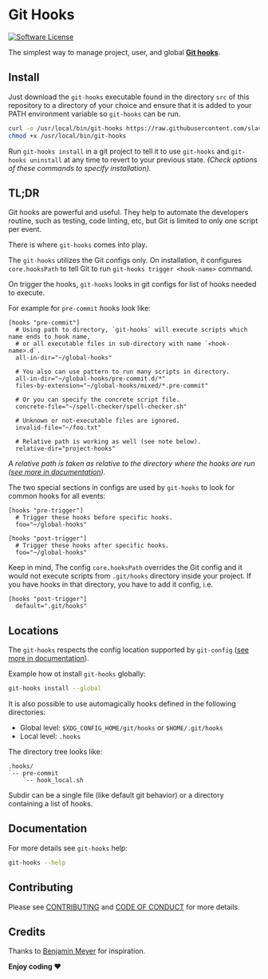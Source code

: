 # Git Hooks

[![Software License][ico-license]][link-license]

The simplest way to manage project, user, and global **[Git hooks](https://git-scm.com/docs/githooks)**.

## Install

Just download the `git-hooks` executable found in the directory `src` of this repository to a directory of your choice
and ensure that it is added to your PATH environment variable so `git-hooks` can be run.

~~~bash
curl -o /usr/local/bin/git-hooks https://raw.githubusercontent.com/slavcodev/git-hooks/master/src/git-hooks
chmod +x /usr/local/bin/git-hooks
~~~

Run `git-hooks install` in a git project to tell it to use `git-hooks`
and `git-hooks uninstall` at any time to revert to your previous state.
_(Check options of these commands to specify installation)._

## TL;DR

Git hooks are powerful and useful. They help to automate the developers routine,
such as testing, code linting, etc, but Git is limited to only one script per event.

There is where `git-hooks` comes into play.

The `git-hooks` utilizes the Git configs only. On installation, it configures `core.hooksPath`
to tell Git to run `git-hooks trigger <hook-name>` command.

On trigger the hooks, `git-hooks` looks in git configs for list of hooks needed to execute.

For example for `pre-commit` hooks look like:
~~~gitconfig
[hooks "pre-commit"]
  # Using path to directory, `git-hooks` will execute scripts which name ends to hook name,
  # or all executable files in sub-directory with name `<hook-name>.d`.
  all-in-dir="~/global-hooks"

  # You also can use pattern to run many scripts in directory.
  all-in-dir="~/global-hooks/pre-commit.d/*"
  files-by-extension="~/global-hooks/mixed/*.pre-commit"

  # Or you can specify the concrete script file.
  concrete-file="~/spell-checker/spell-checker.sh"

  # Unknown or not-executable files are ignored.
  invalid-file="~/foo.txt"

  # Relative path is working as well (see note below).
  relative-dir="project-hooks"
~~~

_A relative path is taken as relative to the directory where the hooks are run
([see more in documentation](https://git-scm.com/docs/githooks#_description))._

The two special sections in configs are used by `git-hooks` to look for common hooks for all events:
~~~gitconfig
[hooks "pre-trigger"]
  # Trigger these hooks before specific hooks. 
  foo="~/global-hooks"
  
[hooks "post-trigger"]
  # Trigger these hooks after specific hooks. 
  foo="~/global-hooks"
~~~

Keep in mind, The config `core.hooksPath` overrides the Git config and it would not execute 
scripts from `.git/hooks` directory inside your project. If you have hooks in that directory,
you have to add it config, i.e.
~~~gitconfig
[hooks "post-trigger"]
  default=".git/hooks"
~~~

## Locations

The `git-hooks` respects the config location supported by `git-config`
([see more in documentation](https://git-scm.com/docs/git-config)).

Example how ot install `git-hooks` globally:
~~~bash
git-hooks install --global
~~~

It is also possible to use automagically hooks defined in the following directories:

* Global level: `$XDG_CONFIG_HOME/git/hooks` or `$HOME/.git/hooks`
* Local level: `.hooks`

The directory tree looks like:
```
.hooks/
`-- pre-commit
    `-- hook_local.sh
```
Subdir can be a single file (like default git behavior) or a directory containing a list
of hooks.

## Documentation

For more details see `git-hooks` help:
~~~bash
git-hooks --help
~~~

## Contributing

Please see [CONTRIBUTING](CONTRIBUTING.md) and [CODE OF CONDUCT](CODE_OF_CONDUCT.md) for more details.

## Credits

Thanks to [Benjamin Meyer](https://benjamin-meyer.blogspot.com/2010/06/managing-project-user-and-global-git.html)
for inspiration.

**Enjoy coding ❤️**

[ico-license]: https://img.shields.io/badge/License-BSD%202--Clause-blue.svg?style=for-the-badge
[link-license]: LICENSE
